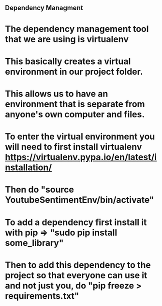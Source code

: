 ## Dependency Managment
# The dependency management tool that we are using is virtualenv
# This basically creates a virtual environment in our project folder.
# This allows us to have an environment that is separate from anyone's own computer and files.
# To enter the virtual environment you will need to first install virtualenv https://virtualenv.pypa.io/en/latest/installation/
# Then do "source YoutubeSentimentEnv/bin/activate"
# To add a dependency first install it with pip => "sudo pip install some_library"
# Then to add this dependency to the project so that everyone can use it and not just you, do "pip freeze > requirements.txt"
